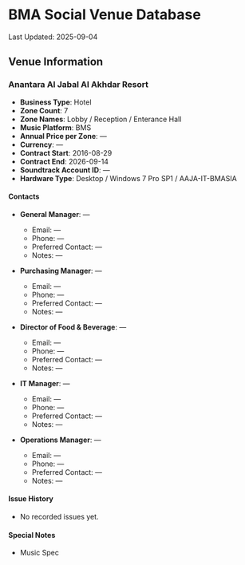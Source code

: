 # BMA Social Venue Database

Last Updated: 2025-09-04

## Venue Information

### Anantara Al Jabal Al Akhdar Resort
- **Business Type**: Hotel
- **Zone Count**: 7
- **Zone Names**: Lobby / Reception / Enterance Hall
- **Music Platform**: BMS
- **Annual Price per Zone**: —
- **Currency**: —
- **Contract Start**: 2016-08-29
- **Contract End**: 2026-09-14
- **Soundtrack Account ID**: —
- **Hardware Type**: Desktop / Windows 7 Pro SP1 / AAJA-IT-BMASIA

#### Contacts
- **General Manager**: —
  - Email: —
  - Phone: —
  - Preferred Contact: —
  - Notes: —

- **Purchasing Manager**: —
  - Email: —
  - Phone: —
  - Preferred Contact: —
  - Notes: —

- **Director of Food & Beverage**: —
  - Email: —
  - Phone: —
  - Preferred Contact: —
  - Notes: —

- **IT Manager**: —
  - Email: —
  - Phone: —
  - Preferred Contact: —
  - Notes: —

- **Operations Manager**: —
  - Email: —
  - Phone: —
  - Preferred Contact: —
  - Notes: —

#### Issue History
- No recorded issues yet.

#### Special Notes
- Music Spec
